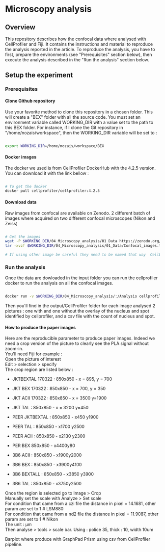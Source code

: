 # Microscopy analysis

## Overview

This repository describes how the confocal data where analysed with CellProfiler and Fiji. It contains the instructions and material to reproduce the analysis reported in the article. To reproduce the analysis, you have to first, prepare the environments (see "Prerequisites" section below), then execute the analysis described in the "Run the analysis" section below.

## Setup the experiment
### Prerequisites

#### Clone Github repository

Use your favorite method to clone this repository in a chosen folder. This will create a "BEX" folder with all the source code.
You must set an environment variable called WORKING_DIR with a value set to the path to this BEX folder. For instance, if I clone the Git repository in "/home/nozais/workspace", then the WORKING_DIR variable will be set to :

```bash

export WORKING_DIR=/home/nozais/workspace/BEX

```

#### Docker images
The docker we used is from CellProfiler DockerHub with the 4.2.5 version. You can download it with the link bellow : 

```bash

# To get the docker
docker pull cellprofiler/cellprofiler:4.2.5

```

#### Download data

Raw images from confocal are available on Zenodo. 2 different batch of images where acquired on two different confocal microscopes (Nikon and Zeiss)
```bash

# Get the images 
wget -P $WORKING_DIR/04_Microscopy_analysis/01_Data https://zenodo.org/records/14044880/files/Confocal_images.tar.gz
tar -xvzf $WORKING_DIR/04_Microscopy_analysis/01_Data/Confocal_images.tar.gz

# If using other image be careful they need to be named that way  CellLine_Condition_Date.czi aka JKT_BEXTAL_DDMMYY.czi
```
### Run the analysis
Once the data are dowloaded in the input folder you can run the cellprofiler docker to run the analysis on all the confocal images.

```bash

docker run -v $WORKING_DIR/04_Microscopy_analysis/:/Analysis cellprofiler/cellprofiler:4.2.5 -i /Analysis/01_Data/Confocal_images -o /Analysis/03_Output/CellProfiler -p /Analysis/02_Script/pipeline_spot_mathisv7.cppipe

```
Then you'll find in the output/CellProfiler folder for each image analysed 2 pictures : one with and one without the overlay of the nucleus and spot identified by cellprofiler, and a csv file with the count of nucleus and spot.

#### How to produce the paper images

Here are the reproducible parameter to produce paper images. Indeed we need a crop version of the picture to clearly see the PLA signal without zoom-in.\
You'll need Fiji for example : \
Open the picture of interest\
Edit > selection > specify\
The crop region are listed below : 
- JKTBEXTAL 170322 : 850x850 - x = 895, y = 700  
- JKT BEX 170322 : 850x850 - x = 700, y = 350  
- JKT ACII 170322 : 850x850 - x = 3500 y=1900  
- JKT TAL : 850x850 - x = 3200 y=450

- PEER JKTBEXTAL : 850x850 - x450 y1900  
- PEER TAL : 850x850 - x1700 y2500  
- PEER ACII : 850x850 - x2130 y2300  
- PER BEX 850x850 - x4400y80
  
- 3B6 ACII : 850x850 - x1900y2000
- 3B6 BEX : 850x850 - x3900y4100  
- 3B6 BEXTALL : 850x850 - x3850 y3900  
- 3B6 TAL : 850x850 - x3750y2500

Once the region is selected go to Image > Crop \
Manually set the scale with Analyze > Set scale \
For condition that came from a czi file the distance in pixel = 14.1681, other param are set to 1  # LSM880 \
For condition that came from a nd2 file the distance in pixel = 11.9087, other param are set to 1  # Nikon \
The unit : μm \
Then analyse > tools > scale bar. Using : police 35, thick : 10, width 10um

Barplot where produce with GraphPad Prism using csv from CellProfiler pipeline.